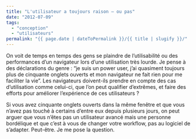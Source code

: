 ```yaml
---
title: "L'utilisateur a toujours raison – ou pas"
date: "2012-07-09"
tags:
  - "conception"
  - "utilisateurs"
permalink: "{{ page.date | dateToPermalink }}/{{ title | slugify }}/"
---
```


On voit de temps en temps des gens se plaindre de l’utilisabilité ou des performances d’un navigateur lors d’une utilisation très lourde. Je pense à des déclarations du genre : “je suis un power user, j’ai quasiment toujours plus de cinquante onglets ouverts et mon navigateur ne fait rien pour me faciliter la vie”. Les navigateurs doivent-ils prendre en compte des cas d’utilisation comme celui-ci, que l’on peut qualifier d’extrêmes, et faire des efforts pour améliorer l’expérience de ces utilisateurs ?

Si vous avez cinquante onglets ouverts dans la même fenêtre et que vous n’avez pas touché à certains d’entre eux depuis plusieurs jours, on peut arguer que vous n’êtes pas un utilisateur avancé mais une personne bordélique et que c’est à vous de changer votre workflow, pas au logiciel de s’adapter. Peut-être. Je me pose la question.
